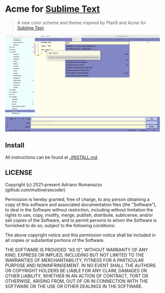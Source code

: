 # Acme for [Sublime Text](http://sublimetext.com)

> A new color scheme and theme inspired by Plan9 and Acme for [Sublime Text](http://sublimetext.com).

![Screenshot](./screenshot.png)

## Install

All instructions can be found at [./INSTALL.md](./INSTALL.md).

## LICENSE

Copyright (c) 2021-present Adriano Romanazzo (github.com/multiversecoder)

Permission is hereby granted, free of charge, to any person obtaining a copy of this software and associated documentation files (the "Software"), to deal in the Software without restriction, including without limitation the rights to use, copy, modify, merge, publish, distribute, sublicense, and/or sell copies of the Software, and to permit persons to whom the Software is furnished to do so, subject to the following conditions:

The above copyright notice and this permission notice shall be included in all copies or substantial portions of the Software.

THE SOFTWARE IS PROVIDED "AS IS", WITHOUT WARRANTY OF ANY KIND, EXPRESS OR IMPLIED, INCLUDING BUT NOT LIMITED TO THE WARRANTIES OF MERCHANTABILITY, FITNESS FOR A PARTICULAR PURPOSE AND NONINFRINGEMENT. IN NO EVENT SHALL THE AUTHORS OR COPYRIGHT HOLDERS BE LIABLE FOR ANY CLAIM, DAMAGES OR OTHER LIABILITY, WHETHER IN AN ACTION OF CONTRACT, TORT OR OTHERWISE, ARISING FROM, OUT OF OR IN CONNECTION WITH THE SOFTWARE OR THE USE OR OTHER DEALINGS IN THE SOFTWARE.

